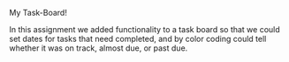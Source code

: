 My Task-Board!

In this assignment we added functionality to a task board so that we could set dates for tasks that need completed, and by color coding could tell whether it was on track, almost due, or past due.


